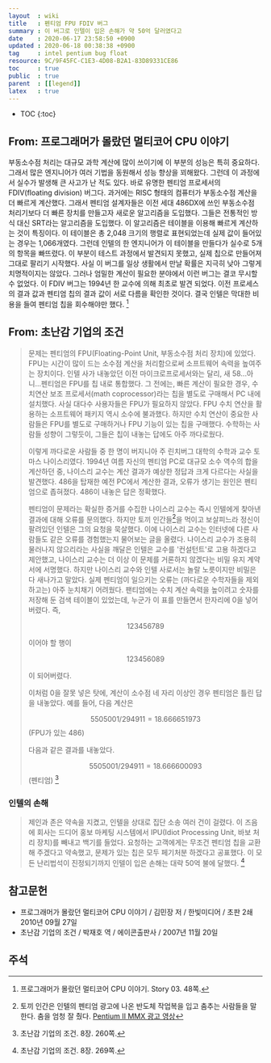 ```yaml
---
layout  : wiki
title   : 펜티엄 FPU FDIV 버그
summary : 이 버그로 인텔이 입은 손해가 약 50억 달러였다고
date    : 2020-06-17 23:58:50 +0900
updated : 2020-06-18 00:38:38 +0900
tag     : intel pentium bug float
resource: 9C/9F45FC-C1E3-4D08-B2A1-83D89331CE86
toc     : true
public  : true
parent  : [[legend]]
latex   : true
---
```

* TOC
{:toc}

## From: 프로그래머가 몰랐던 멀티코어 CPU 이야기

>
부동소수점 처리는 대규모 과학 계산에 많이 쓰이기에 이 부분의 성능은 특히 중요하다.
그래서 많은 엔지니어가 여러 기법을 동원해서 성능 향상을 꾀해왔다.
그런데 이 과정에서 실수가 발생해 큰 사고가 난 적도 있다.
바로 유명한 펜티엄 프로세서의 FDIV(floating division) 버그다.
과거에는 RISC 형태의 컴퓨터가 부동소수점 계산을 더 빠르게 계산했다.
그래서 펜티엄 설계자들은 이전 세대 486DX에 쓰인 부동소수점 처리기보다 더 빠른 장치를 만들고자 새로운 알고리즘을 도입했다.
그들은 전통적인 방식 대신 SRT라는 알고리즘을 도입했다.
이 알고리즘은 테이블을 이용해 빠르게 계산하는 것이 특징이다.
이 테이블은 총 2,048 크기의 행렬로 표현되었는데 실제 값이 들어있는 경우는 1,066개였다.
그런데 인텔의 한 엔지니어가 이 테이블을 만들다가 실수로 5개의 항목을 빠뜨렸다.
이 부분이 테스트 과정에서 발견되지 못했고,
실제 칩으로 만들어져 그대로 팔리기 시작했다.
사실 이 버그를 일상 생활에서 만날 확률은 지극히 낮아 그렇게 치명적이지는 않았다.
그러나 엄밀한 계산이 필요한 분야에서 이런 버그는 결코 무시할 수 없었다.
이 FDIV 버그는 1994년 한 교수에 의해 최초로 발견 되었다.
이전 프로세스의 결과 값과 펜티엄 칩의 결과 값이 서로 다름을 확인한 것이다.
결국 인텔은 막대한 비용을 들여 펜티엄 칩을 회수해야만 했다.
[^kim-48]

## From: 초난감 기업의 조건

> 문제는 펜티엄의 FPU(Floating-Point Unit, 부동소수점 처리 장치)에 있었다.
FPU는 시간이 많이 드는 소수점 계산을 처리함으로써 소프트웨어 속력을 높여주는 장치이다.
인텔 사가 내놓았던 이전 마이크로프로세서와는 달리, 새 58...아니...펜티엄은 FPU를 칩 내로 통합했다.
그 전에는, 빠른 계산이 필요한 경우, 수치연산 보조 프로세서(math coprocessor)라는 칩을 별도로 구매해서 PC 내에 설치했다.
사실 대다수 사용자들은 FPU가 필요하지 않았다.
FPU 수치 연산을 활용하는 소프트웨어 패키지 역시 소수에 불과했다.
하지만 수치 연산이 중요한 사람들은 FPU를 별도로 구매하거나 FPU 기능이 있는 칩을 구매했다.
수학하는 사람들 성향이 그렇듯이, 그들은 칩이 내놓는 답에도 아주 까다로웠다.
>
> 이렇게 까다로운 사람들 중 한 명이 버지니아 주 린치버그 대학의 수학과 교수 토마스 나이스리였다.
1994년 여름 자신의 펜티엄 PC로 대규모 소수 역수의 합을 계산하던 중, 나이스리 교수는 계산 결과가 예상한 정답과 크게 다르다는 사실을 발견했다.
486을 탑재한 예전 PC에서 계산한 결과, 오류가 생기는 원인은 펜티엄으로 좁혀졌다.
486이 내놓은 답은 정확했다.
>
> 펜티엄이 문제라는 확실한 증거를 수집한 나이스리 교수는 즉시 인텔에게 찾아낸 결과에 대해 오류를 문의했다.
하지만 토끼 인간들[^bunny]을 먹이고 보살피느라 정신이 팔려있던 인텔은 그의 요청을 묵살했다.
이에 나이스리 교수는 인터넷에 다른 사람들도 같은 오류를 경험했는지 물어보는 글을 올렸다.
나이스리 교수가 조용히 물러나지 않으리라는 사실을 깨달은 인텔은 교수를 '컨설턴트'로 고용 하겠다고 제안했고,
나이스리 교수는 더 이상 이 문제를 거론하지 않겠다는 비밀 유지 계약서에 서명했다.
하지만 나이스리 교수와 인텔 사로서는 놀랄 노릇이지만 비밀은 다 새나가고 말았다.
실제 펜티엄이 일으키는 오류는 (까다로운 수학자들을 제외하고는) 아주 눈치채기 어려웠다.
팬티엄에는 수치 계산 속력을 높이려고 숫자를 저장해 둔 검색 테이블이 있었는데,
누군가 이 표를 만들면서 한자리에 0을 넣어 버렸다. 즉,
>
> $$123456789$$
>
> 이어야 할 행이
>
> $$123456089$$
>
> 이 되어버렸다.
>
> 이처럼 0을 잘못 넣은 탓에, 계산이 소수점 네 자리 이상인 경우 펜티엄은 틀린 답을 내놓았다.
예를 들어, 다음 계산은
>
> $$ 5505001 / 294911 = 18.666651973 $$ (FPU가 있는 486)
>
> 다음과 같은 결과를 내놓았다.
>
> $$ 5505001 / 294911 = 18.666600093 $$ (펜티엄)
[^chapman-260]

### 인텔의 손해

> 제인과 존은 약속을 지켰고, 인텔을 상대로 집단 소송 여러 건이 걸렸다.
이 즈음에 회사는 드디어 홍보 마케팅 시스템에서 IPU(Idiot Processing Unit, 바보 처리 장치)를 빼내고 백기를 들었다.
요청하는 고객에게는 무조건 펜티엄 칩을 교환해 주겠다고 약속했고, 문제가 있는 칩은 모두 페기처분 하겠다고 공표했다.
이 모든 난리법석이 진정되기까지 인텔이 입은 손해는 대략 50억 불에 달했다.
[^chapman-269]


## 참고문헌

- 프로그래머가 몰랐던 멀티코어 CPU 이야기 / 김민장 저 / 한빛미디어 / 초판 2쇄 2010년 09월 27일
- 초난감 기업의 조건 / 박재호 역 / 에이콘출판사 / 2007년 11월 20일

## 주석
[^kim-48]: 프로그래머가 몰랐던 멀티코어 CPU 이야기. Story 03. 48쪽.
[^chapman-260]: 초난감 기업의 조건. 8장. 260쪽.
[^chapman-269]: 초난감 기업의 조건. 8장. 269쪽.
[^bunny]: 토끼 인간은 인텔의 펜티엄 광고에 나온 반도체 작업복을 입고 춤추는 사람들을 말한다. 춤을 엄청 잘 췄다. [Pentium II MMX 광고 영상]( https://youtu.be/paU16B-bZEA?t=5 )

